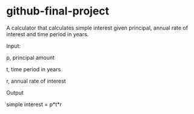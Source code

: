 # github-final-project
<p>A calculator that calculates simple interest given principal, annual rate of interest and time period in years.</p>
<p>Input:<p>
   <p>p, principal amount<p>
   <p>t, time period in years</p>
   <p>r, annual rate of interest<p>
<p>Output<p>
   <p>simple interest = p*t*r<p>

